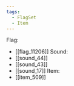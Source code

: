 ```yaml
---
tags:
  - FlagSet
  - Item
---
```

Flag:
- [[flag_11206]]
Sound:
- [[sound_44]]
- [[sound_43]]
- [[sound_17]]
Item:
- [[item_509]]
